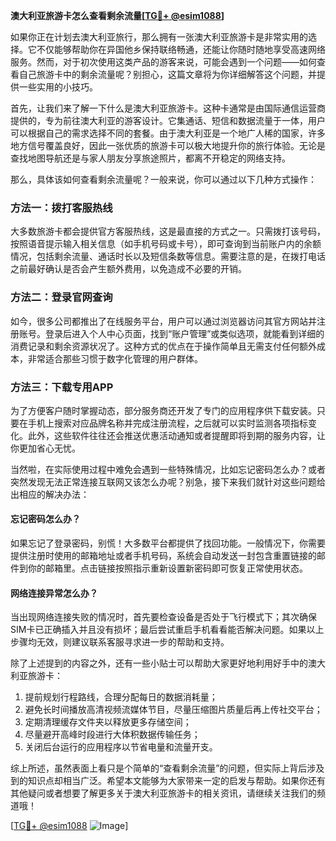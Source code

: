 **澳大利亚旅游卡怎么查看剩余流量[[TG💪+ @esim1088](https://t.me/s/esim1088)]**

如果你正在计划去澳大利亚旅行，那么拥有一张澳大利亚旅游卡是非常实用的选择。它不仅能够帮助你在异国他乡保持联络畅通，还能让你随时随地享受高速网络服务。然而，对于初次使用这类产品的游客来说，可能会遇到一个问题——如何查看自己旅游卡中的剩余流量呢？别担心，这篇文章将为你详细解答这个问题，并提供一些实用的小技巧。

首先，让我们来了解一下什么是澳大利亚旅游卡。这种卡通常是由国际通信运营商提供的，专为前往澳大利亚的游客设计。它集通话、短信和数据流量于一体，用户可以根据自己的需求选择不同的套餐。由于澳大利亚是一个地广人稀的国家，许多地方信号覆盖良好，因此一张优质的旅游卡可以极大地提升你的旅行体验。无论是查找地图导航还是与家人朋友分享旅途照片，都离不开稳定的网络支持。

那么，具体该如何查看剩余流量呢？一般来说，你可以通过以下几种方式操作：

### 方法一：拨打客服热线

大多数旅游卡都会提供官方客服热线，这是最直接的方式之一。只需拨打该号码，按照语音提示输入相关信息（如手机号码或卡号），即可查询到当前账户内的余额情况，包括剩余流量、通话时长以及短信条数等信息。需要注意的是，在拨打电话之前最好确认是否会产生额外费用，以免造成不必要的开销。

### 方法二：登录官网查询

如今，很多公司都推出了在线服务平台，用户可以通过浏览器访问其官方网站并注册账号。登录后进入个人中心页面，找到“账户管理”或类似选项，就能看到详细的消费记录和剩余资源状况了。这种方式的优点在于操作简单且无需支付任何额外成本，非常适合那些习惯于数字化管理的用户群体。

### 方法三：下载专用APP

为了方便客户随时掌握动态，部分服务商还开发了专门的应用程序供下载安装。只要在手机上搜索对应品牌名称并完成注册流程，之后就可以实时监测各项指标变化。此外，这些软件往往还会推送优惠活动通知或者提醒即将到期的服务内容，让你更加省心无忧。

当然啦，在实际使用过程中难免会遇到一些特殊情况，比如忘记密码怎么办？或者突然发现无法正常连接互联网又该怎么办呢？别急，接下来我们就针对这些问题给出相应的解决办法：

#### 忘记密码怎么办？

如果忘记了登录密码，别慌！大多数平台都提供了找回功能。一般情况下，你需要提供注册时使用的邮箱地址或者手机号码，系统会自动发送一封包含重置链接的邮件到你的邮箱里。点击链接按照指示重新设置新密码即可恢复正常使用状态。

#### 网络连接异常怎么办？

当出现网络连接失败的情况时，首先要检查设备是否处于飞行模式下；其次确保SIM卡已正确插入并且没有损坏；最后尝试重启手机看看能否解决问题。如果以上步骤均无效，则建议联系客服寻求进一步的帮助和支持。

除了上述提到的内容之外，还有一些小贴士可以帮助大家更好地利用好手中的澳大利亚旅游卡：

1. 提前规划行程路线，合理分配每日的数据消耗量；
2. 避免长时间播放高清视频流媒体节目，尽量压缩图片质量后再上传社交平台；
3. 定期清理缓存文件夹以释放更多存储空间；
4. 尽量避开高峰时段进行大体积数据传输任务；
5. 关闭后台运行的应用程序以节省电量和流量开支。

综上所述，虽然表面上看只是个简单的“查看剩余流量”的问题，但实际上背后涉及到的知识点却相当广泛。希望本文能够为大家带来一定的启发与帮助。如果你还有其他疑问或者想要了解更多关于澳大利亚旅游卡的相关资讯，请继续关注我们的频道哦！

[[TG💪+ @esim1088](https://t.me/s/esim1088) ![Image](https://i.postimg.cc/4NQfJmqS/Snipaste-2025-05-13-00-14-12.png)]